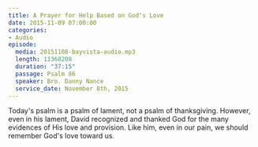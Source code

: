 ```yaml
---
title: A Prayer for Help Based on God's Love
date: 2015-11-09 07:00:00
categories:
- Audio
episode:
  media: 20151108-bayvista-audio.mp3
  length: 11360208
  duration: "37:15"
  passage: Psalm 86
  speaker: Bro. Danny Nance
  service_date: November 8th, 2015
---
```

Today's psalm is a psalm of lament, not a psalm of thanksgiving. However, even in his lament, David recognized and thanked God for the many evidences of His love and provision. Like him, even in our pain, we should remember God's love toward us.